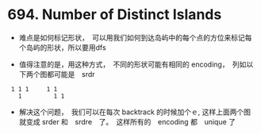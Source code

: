 # 694. Number of Distinct Islands

- 难点是如何标记形状，　可以用我们如何到达岛屿中的每个点的方位来标记每个岛屿的形状，所以要用dfs

- 值得注意的是，用这种方式，　不同的形状可能有相同的 encoding，　列如以下两个图都可能是　srdr

```
 1 1 1     1 1
   1         1 1
```

- 解决这个问题，　我们可以在每次 backtrack 的时候加个ｅ, 这样上面两个图就变成 srder 和　srdre　了。　这样所有的　encoding 都　unique 了
